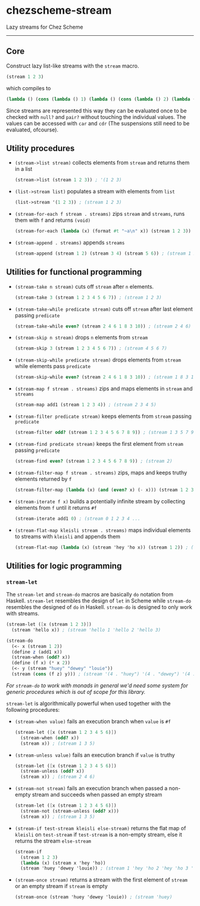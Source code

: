 # chezscheme-stream

Lazy streams for Chez Scheme

---

## Core

Construct lazy list-like streams with the `stream` macro.

```scheme
(stream 1 2 3)
```

which compiles to

```scheme
(lambda () (cons (lambda () 1) (lambda () (cons (lambda () 2) (lambda () (cons (lambda () 3) '()))))))
```

Since streams are represented this way they can be evaluated once to be checked with `null?` and `pair?` without touching the individual values. The values can be accessed with `car` and `cdr` (The suspensions still need to be evaluated, ofcourse).

## Utility procedures

- `(stream->list stream)` collects elements from `stream` and returns them in a list
  ```scheme
  (stream->list (stream 1 2 3)) ; '(1 2 3)
  ```
- `(list->stream list)` populates a stream with elements from `list`
  ```scheme
  (list->stream '(1 2 3)) ; (stream 1 2 3)
  ```
- `(stream-for-each f stream . streams)` zips `stream` and `streams`, runs them with `f` and returns `(void)`
  ```scheme
  (stream-for-each (lambda (x) (format #t "~a\n" x)) (stream 1 2 3)) ; (void)
  ```
- `(stream-append . streams)` appends `streams`
  ```scheme
  (stream-append (stream 1 2) (stream 3 4) (stream 5 6)) ; (stream 1 2 3 4 5 6)
  ```

## Utilities for functional programming

- `(stream-take n stream)` cuts off `stream` after `n` elements.
  ```scheme
  (stream-take 3 (stream 1 2 3 4 5 6 7)) ; (stream 1 2 3)
  ```
- `(stream-take-while predicate stream)` cuts off `stream` after last element passing `predicate`
  ```scheme
  (stream-take-while even? (stream 2 4 6 1 8 3 10)) ; (stream 2 4 6)
  ```
- `(stream-skip n stream)` drops `n` elements from `stream`
  ```scheme
  (stream-skip 3 (stream 1 2 3 4 5 6 7)) ; (stream 4 5 6 7)
  ```
- `(stream-skip-while predicate stream)` drops elements from `stream` while elements pass `predicate`
  ```scheme
  (stream-skip-while even? (stream 2 4 6 1 8 3 10)) ; (stream 1 8 3 10)
  ```
- `(stream-map f stream . streams)` zips and maps elements in `stream` and `streams`
  ```scheme
  (stream-map add1 (stream 1 2 3 4)) ; (stream 2 3 4 5)
  ```
- `(stream-filter predicate stream)` keeps elements from `stream` passing `predicate`
  ```scheme
  (stream-filter odd? (stream 1 2 3 4 5 6 7 8 9)) ; (stream 1 3 5 7 9)
  ```
- `(stream-find predicate stream)` keeps the first element from `stream` passing `predicate`
  ```scheme
  (stream-find even? (stream 1 2 3 4 5 6 7 8 9)) ; (stream 2)
  ```
- `(stream-filter-map f stream . streams)` zips, maps and keeps truthy elements returned by `f`
  ```scheme
  (stream-filter-map (lambda (x) (and (even? x) (- x))) (stream 1 2 3 4)) ; (stream -2 -4)
  ```
- `(stream-iterate f x)` builds a potentially infinite stream by collecting elements from `f` until it returns `#f`
  ```scheme
  (stream-iterate add1 0) ; (stream 0 1 2 3 4 ...
  ```
- `(stream-flat-map kleisli stream . streams)` maps individual elements to streams with `kleisli` and appends them
  ```scheme
  (stream-flat-map (lambda (x) (stream 'hey 'ho x)) (stream 1 2)) ; (stream 'hey 'ho 1 'hey 'ho 2)
  ```

## Utilities for logic programming

### `stream-let`

The `stream-let` and `stream-do` macros are basically `do` notation from Haskell. `stream-let` resembles the design of `let` in Scheme while `stream-do` resembles the designed of `do` in Haskell. `stream-do` is designed to only work with streams.

```scheme
(stream-let ([x (stream 1 2 3)])
  (stream 'hello x)) ; (stream 'hello 1 'hello 2 'hello 3)
```

```scheme
(stream-do
  (<- x (stream 1 2))
  (define z (add1 x))
  (stream-when (odd? x))
  (define (f x) (* x 2))
  (<- y (stream "huey" "dewey" "louie"))
  (stream (cons (f z) y))) ; (stream '(4 . "huey") '(4 . "dewey") '(4 . "louie"))
```

_For `stream-do` to work with monads in general we'd need some system for generic procedures which is out of scope for this library._

`stream-let` is algorithmically powerful when used together with the following procedures:

- `(stream-when value)` fails an execution branch when `value` is `#f`
  ```scheme
  (stream-let ([x (stream 1 2 3 4 5 6)])
    (stream-when (odd? x))
    (stream x)) ; (stream 1 3 5)
  ```
- `(stream-unless value)` fails an execution branch if `value` is truthy
  ```scheme
  (stream-let ([x (stream 1 2 3 4 5 6)])
    (stream-unless (odd? x))
    (stream x)) ; (stream 2 4 6)
  ```
- `(stream-not stream)` fails an execution branch when passed a non-empty stream and succeeds when passed an empty stream
  ```scheme
  (stream-let ([x (stream 1 2 3 4 5 6)])
    (stream-not (stream-unless (odd? x)))
    (stream x)) ; (stream 1 3 5)
  ```
- `(stream-if test-stream kleisli else-stream)` returns the flat map of `kleisli` on `test-stream` if `test-stream` is a non-empty stream, else it returns the stream `else-stream`
  ```scheme
  (stream-if
    (stream 1 2 3)
    (lambda (x) (stream x 'hey 'ho))
    (stream 'huey 'dewey 'louie)) ; (stream 1 'hey 'ho 2 'hey 'ho 3 'hey 'ho)
  ```
- `(stream-once stream)` returns a stream with the first element of `stream` or an empty stream if `stream` is empty
  ```scheme
  (stream-once (stream 'huey 'dewey 'louie)) ; (stream 'huey)
  ```

